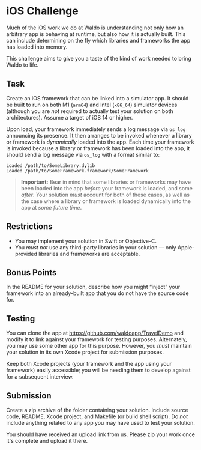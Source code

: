 # iOS Challenge

Much of the iOS work we do at Waldo is understanding not only how an arbitrary
app is behaving at runtime, but also how it is actually built. This can include
determining on the fly which libraries and frameworks the app has loaded into
memory.

This challenge aims to give you a taste of the kind of work needed to bring
Waldo to life.

## Task

Create an iOS framework that can be linked into a simulator app. It should be
built to run on both M1 (`arm64`) and Intel (`x86_64`) simulator devices
(although you are _not_ required to actually test your solution on both
architectures). Assume a target of iOS 14 or higher.

Upon load, your framework immediately sends a log message via `os_log`
announcing its presence. It then arranges to be invoked whenever a library or
framework is _dynamically_ loaded into the app. Each time your framework is
invoked because a library or framework has been loaded into the app, it should
send a log message via `os_log` with a format similar to:

```
Loaded /path/to/SomeLibrary.dylib
Loaded /path/to/SomeFramework.framework/SomeFramework
```

> **Important:** Bear in mind that some libraries or frameworks may have been
> loaded into the app _before_ your framework is loaded, and some _after_. Your
> solution _must_ account for both of these cases, as well as the case where a
> library or framework is loaded dynamically into the app at _some future
> time_.

## Restrictions

- You may implement your solution in Swift or Objective-C.
- You _must not_ use any third-party libraries in your solution — only
  Apple-provided libraries and frameworks are acceptable.

## Bonus Points

In the README for your solution, describe how you might “inject” your framework
into an already-built app that you do not have the source code for.

## Testing

You can clone the app at https://github.com/waldoapp/TravelDemo and modify it
to link against your framework for testing purposes. Alternately, you may use
some other app for this purpose. However, you _must_ maintain your solution in
its own Xcode project for submission purposes.

Keep both Xcode projects (your framework and the app using your framework)
easily accessible; you will be needing them to develop against for a subsequent
interview.

## Submission

Create a zip archive of the folder containing your solution. Include source
code, README, Xcode project, and Makefile (or build shell script). Do _not_
include anything related to any app you may have used to test your solution.

You should have received an upload link from us. Please zip your work once it's complete and upload it there.
